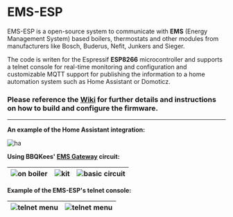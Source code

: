 # EMS-ESP

EMS-ESP is a open-source system to communicate with **EMS** (Energy Management System) based boilers, thermostats and other modules from manufacturers like Bosch, Buderus, Nefit, Junkers and Sieger.

The code is writen for the Espressif **ESP8266** microcontroller and supports a telnet console for real-time monitoring and configuration and customizable MQTT support for publishing the information to a home automation system such as Home Assistant or Domoticz.

###  Please reference the [Wiki](https://github.com/proddy/EMS-ESP/wiki) for further details and instructions on how to build and configure the firmware.

---

**An example of the Home Assistant integration:**

![ha](https://github.com/proddy/EMS-ESP/raw/dev/doc/home_assistant/ha.png)

**Using BBQKees' [EMS Gateway](https://shop.hotgoodies.nl/ems/) circuit:**

| ![on boiler](https://github.com/proddy/EMS-ESP/raw/dev/doc/ems%20gateway/on-boiler.jpg) | ![kit](https://github.com/proddy/EMS-ESP/raw/dev/doc/ems%20gateway/ems-kit-2.jpg) | ![basic circuit](https://github.com/proddy/EMS-ESP/raw/dev/doc/ems%20gateway/ems-board-white.jpg) |
| - | - | - |

**Example of the EMS-ESP's telnet console:**

| ![telnet menu](https://github.com/proddy/EMS-ESP/raw/dev/doc/telnet/telnet_menu.jpg) | ![telnet menu](https://github.com/proddy/EMS-ESP/raw/dev/doc/telnet/telnet_stats.PNG) |
| - | - |
